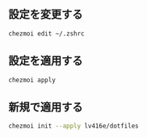 ## 設定を変更する

```sh
chezmoi edit ~/.zshrc
```

## 設定を適用する

```sh
chezmoi apply
```

## 新規で適用する

```sh
chezmoi init --apply lv416e/dotfiles
```
